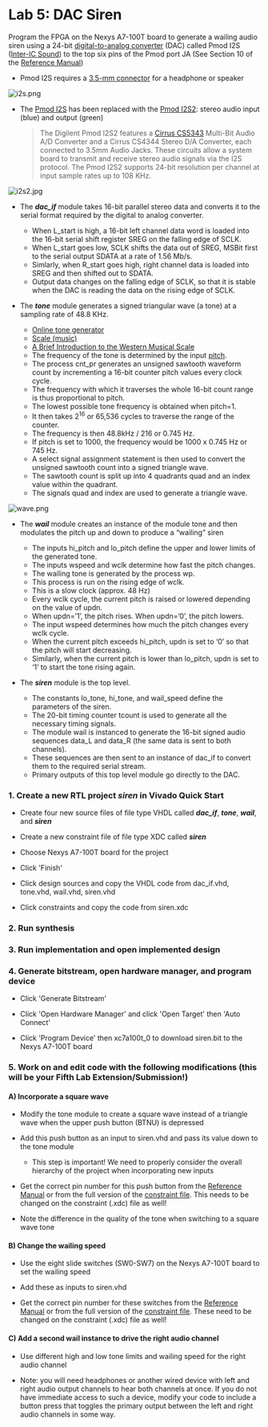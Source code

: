 # Lab 5: DAC Siren

Program the FPGA on the Nexys A7-100T board to generate a wailing audio siren using a 24-bit [digital-to-analog converter](https://en.wikipedia.org/wiki/Digital-to-analog_converter) (DAC) called Pmod I2S ([Inter-IC Sound](https://en.wikipedia.org/wiki/I%C2%B2S)) to the top six pins of the Pmod port JA (See Section 10 of the [Reference Manual](https://reference.digilentinc.com/_media/reference/programmable-logic/nexys-a7/nexys-a7_rm.pdf))

* Pmod I2S requires a [3.5-mm connector](https://en.wikipedia.org/wiki/Phone_connector_(audio)) for a headphone or speaker

![i2s.png](https://github.com/byett/dsd/blob/CPE487-Spring2024/Nexys-A7/Lab-5/i2s.png)

* The [Pmod I2S](https://reference.digilentinc.com/reference/pmod/pmodi2s/start) has been replaced with the [Pmod I2S2](https://store.digilentinc.com/pmod-i2s2-stereo-audio-input-and-output/): stereo audio input (blue) and output (green)
  > The Digilent Pmod I2S2 features a [Cirrus CS5343](https://www.cirrus.com/products/cs5343-44/) Multi-Bit Audio A/D Converter and
  > a Cirrus CS4344 Stereo D/A Converter, each connected to 3.5mm Audio Jacks.
  > These circuits allow a system board to transmit and receive stereo audio signals via the I2S protocol.
  > The Pmod I2S2 supports 24-bit resolution per channel at input sample rates up to 108 KHz.

![i2s2.jpg](https://github.com/byett/dsd/blob/CPE487-Spring2024/Nexys-A7/Lab-5/i2s2.jpg)

* The **_dac_if_** module takes 16-bit parallel stereo data and converts it to the serial format required by the digital to analog converter.
  * When L_start is high, a 16-bit left channel data word  is loaded into the 16-bit serial shift register SREG on the falling edge of SCLK.
  * When L_start goes low, SCLK shifts the data out of SREG, MSBit first to the serial output SDATA at a rate of 1.56 Mb/s.
  * Simlarly, when R_start goes high, right channel data is loaded into SREG and then shifted out to SDATA.
  * Output data changes on the falling edge of SCLK, so that it is stable when the DAC is reading the data on the rising edge of SCLK.

* The **_tone_** module generates a signed triangular wave (a tone) at a sampling rate of 48.8 KHz.
  * [Online tone generator](https://onlinetonegenerator.com/)
  * [Scale (music)](https://en.wikipedia.org/wiki/Scale_(music))
  * [A Brief Introduction to the Western Musical Scale](https://inst.eecs.berkeley.edu/~ee20/sp97/demos/lec2/music.html)
  * The frequency of the tone is determined by the input [pitch](https://en.wikipedia.org/wiki/Pitch_(music)).
  * The process cnt_pr generates an unsigned sawtooth waveform count by incrementing a 16-bit counter pitch values every clock cycle.
  * The frequency with which it traverses the whole 16-bit count range is thus proportional to pitch.
  * The lowest possible tone frequency is obtained when pitch=1.
  * It then takes 2<sup>16</sup> or 65,536 cycles to traverse the range of the counter.
  * The frequency is then 48.8kHz / 216 or 0.745 Hz.
  * If pitch is set to 1000, the frequency would be 1000 x 0.745 Hz or 745 Hz.
  * A select signal assignment statement is then used to convert the unsigned sawtooth count into a signed triangle wave.
  * The sawtooth count is split up into 4 quadrants quad and an index value within the quadrant.
  * The signals quad and index are used to generate a triangle wave.

![wave.png](https://github.com/byett/dsd/blob/CPE487-Spring2024/Nexys-A7/Lab-5/wave.png)

* The **_wail_** module creates an instance of the module tone and then modulates the pitch up and down to produce a “wailing” siren
  * The inputs hi_pitch and lo_pitch define the upper and lower limits of the generated tone.
  * The inputs wspeed and wclk determine how fast the pitch changes.
  * The wailing tone is generated by the process wp.
  * This process is run on the rising edge of wclk.
  * This is a slow clock (approx. 48 Hz)
  * Every wclk cycle, the current pitch is raised or lowered depending on the value of updn.
  * When updn=’1’, the pitch rises. When updn=’0’, the pitch lowers.
  * The input wspeed determines how much the pitch changes every wclk cycle.
  * When the current pitch exceeds hi_pitch, updn is set to ‘0’ so that the pitch will start decreasing.
  * Similarly, when the current pitch is lower than lo_pitch, updn is set to ‘1’ to start the tone rising again.

* The **_siren_** module is the top level.
  * The constants lo_tone, hi_tone, and wail_speed define the parameters of the siren.
  * The 20-bit timing counter tcount is used to generate all the necessary timing signals.
  * The module wail is instanced to generate the 16-bit signed audio sequences data_L and data_R (the same data is sent to both channels).
  * These sequences are then sent to an instance of dac_if to convert them to the required serial stream.
  * Primary outputs of this top level module go directly to the DAC.

### 1. Create a new RTL project _siren_ in Vivado Quick Start

* Create four new source files of file type VHDL called **_dac_if_**, **_tone_**, **_wail_**, and **_siren_**

* Create a new constraint file of file type XDC called **_siren_**

* Choose Nexys A7-100T board for the project

* Click 'Finish'

* Click design sources and copy the VHDL code from dac_if.vhd, tone.vhd, wail.vhd, siren.vhd

* Click constraints and copy the code from siren.xdc

### 2. Run synthesis

### 3. Run implementation and open implemented design

### 4. Generate bitstream, open hardware manager, and program device

* Click 'Generate Bitstream'

* Click 'Open Hardware Manager' and click 'Open Target' then 'Auto Connect'

* Click 'Program Device' then xc7a100t_0 to download siren.bit to the Nexys A7-100T board

### 5. Work on and edit code with the following modifications (this will be your Fifth Lab Extension/Submission!)

#### A) Incorporate a square wave

* Modify the tone module to create a square wave instead of a triangle wave when the upper push button (BTNU) is depressed

* Add this push button as an input to siren.vhd and pass its value down to the tone module

  * This step is important! We need to properly consider the overall hierarchy of the project when incorporating new inputs

* Get the correct pin number for this push button from the [Reference Manual](https://reference.digilentinc.com/_media/reference/programmable-logic/nexys-a7/nexys-a7_rm.pdf) or from the full version of the [constraint file](https://github.com/byett/dsd/blob/CPE487-Spring2024/Nexys-A7/Nexys-A7-100T-Master.xdc). This needs to be changed on the constraint (.xdc) file as well!

* Note the difference in the quality of the tone when switching to a square wave tone

#### B) Change the wailing speed

* Use the eight slide switches (SW0-SW7) on the Nexys A7-100T board to set the wailing speed

* Add these as inputs to siren.vhd

* Get the correct pin number for these switches from the [Reference Manual](https://reference.digilentinc.com/_media/reference/programmable-logic/nexys-a7/nexys-a7_rm.pdf) or from the full version of the [constraint file](https://github.com/byett/dsd/blob/CPE487-Spring2024/Nexys-A7/Nexys-A7-100T-Master.xdc). These need to be changed on the constraint (.xdc) file as well!
  
#### C) Add a second wail instance to drive the right audio channel

* Use different high and low tone limits and wailing speed for the right audio channel

* Note: you will need headphones or another wired device with left and right audio output channels to hear both channels at once. If you do not have immediate access to such a device, modify your code to include a button press that toggles the primary output between the left and right audio channels in some way.

